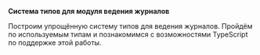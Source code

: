 **Система типов для модуля ведения журналов**

Построим упрощённую систему типов для ведения журналов. Пройдём по используемым типам и познакомимся с возможностями TypeScript по поддержке этой работы.
